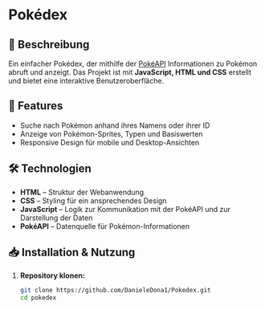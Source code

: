 # Pokédex

## 📖 Beschreibung
Ein einfacher Pokédex, der mithilfe der [PokéAPI](https://pokeapi.co/) Informationen zu Pokémon abruft und anzeigt.
Das Projekt ist mit **JavaScript, HTML und CSS** erstellt und bietet eine interaktive Benutzeroberfläche.

## 🚀 Features
- Suche nach Pokémon anhand ihres Namens oder ihrer ID
- Anzeige von Pokémon-Sprites, Typen und Basiswerten
- Responsive Design für mobile und Desktop-Ansichten

## 🛠️ Technologien
- **HTML** – Struktur der Webanwendung
- **CSS** – Styling für ein ansprechendes Design
- **JavaScript** – Logik zur Kommunikation mit der PokéAPI und zur Darstellung der Daten
- **PokéAPI** – Datenquelle für Pokémon-Informationen

## 📥 Installation & Nutzung
1. **Repository klonen:**
   ```sh
   git clone https://github.com/DanieleDona1/Pokedex.git
   cd pokedex
